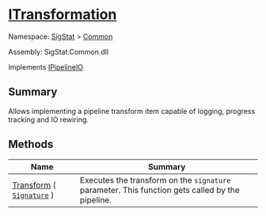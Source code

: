 # [ITransformation](./ITransformation.md)

Namespace: [SigStat]() > [Common](./README.md)

Assembly: SigStat.Common.dll

Implements [IPipelineIO](./Pipeline/IPipelineIO.md)

## Summary
Allows implementing a pipeline transform item capable of logging, progress tracking and IO rewiring.

## Methods

| Name | Summary<div><a href="#"><img width=466></a></div> | 
| --- | --- | 
| [Transform](./Methods/ITransformation--Transform.md) ( [`Signature`](./Signature.md) ) | Executes the transform on the `signature` parameter.  This function gets called by the pipeline. | 


